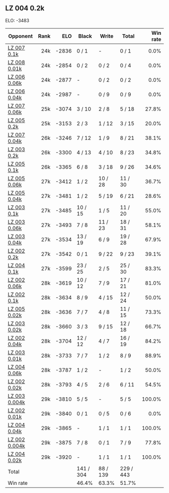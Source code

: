 ## LZ 004 0.2k ##

ELO: -3483

Opponent | Rank | ELO | Black | Write | Total | Win rate
---------|-----:|----:|-------|-------|-------|-------:
[LZ 007 0.1k](LZ%20007%200.1k.md) | 24k | -2836 | 0 / 1 | - | 0 / 1 | 0.0%
[LZ 008 0.01k](LZ%20008%200.01k.md) | 24k | -2854 | 0 / 2 | 0 / 2 | 0 / 4 | 0.0%
[LZ 006 0.06k](LZ%20006%200.06k.md) | 24k | -2877 | - | 0 / 2 | 0 / 2 | 0.0%
[LZ 006 0.04k](LZ%20006%200.04k.md) | 24k | -2987 | - | 0 / 9 | 0 / 9 | 0.0%
[LZ 007 0.06k](LZ%20007%200.06k.md) | 25k | -3074 | 3 / 10 | 2 / 8 | 5 / 18 | 27.8%
[LZ 005 0.2k](LZ%20005%200.2k.md) | 25k | -3153 | 2 / 3 | 1 / 12 | 3 / 15 | 20.0%
[LZ 007 0.04k](LZ%20007%200.04k.md) | 26k | -3246 | 7 / 12 | 1 / 9 | 8 / 21 | 38.1%
[LZ 003 0.2k](LZ%20003%200.2k.md) | 26k | -3300 | 4 / 13 | 4 / 10 | 8 / 23 | 34.8%
[LZ 005 0.1k](LZ%20005%200.1k.md) | 26k | -3365 | 6 / 8 | 3 / 18 | 9 / 26 | 34.6%
[LZ 005 0.06k](LZ%20005%200.06k.md) | 27k | -3412 | 1 / 2 | 10 / 28 | 11 / 30 | 36.7%
[LZ 005 0.04k](LZ%20005%200.04k.md) | 27k | -3481 | 1 / 2 | 5 / 19 | 6 / 21 | 28.6%
[LZ 003 0.1k](LZ%20003%200.1k.md) | 27k | -3485 | 10 / 15 | 1 / 5 | 11 / 20 | 55.0%
[LZ 003 0.06k](LZ%20003%200.06k.md) | 27k | -3493 | 7 / 8 | 11 / 23 | 18 / 31 | 58.1%
[LZ 003 0.04k](LZ%20003%200.04k.md) | 27k | -3534 | 13 / 19 | 6 / 9 | 19 / 28 | 67.9%
[LZ 002 0.2k](LZ%20002%200.2k.md) | 27k | -3542 | 0 / 1 | 9 / 22 | 9 / 23 | 39.1%
[LZ 004 0.1k](LZ%20004%200.1k.md) | 27k | -3599 | 23 / 25 | 2 / 5 | 25 / 30 | 83.3%
[LZ 002 0.06k](LZ%20002%200.06k.md) | 28k | -3619 | 10 / 12 | 7 / 9 | 17 / 21 | 81.0%
[LZ 002 0.1k](LZ%20002%200.1k.md) | 28k | -3634 | 8 / 9 | 4 / 15 | 12 / 24 | 50.0%
[LZ 005 0.02k](LZ%20005%200.02k.md) | 28k | -3636 | 7 / 7 | 4 / 8 | 11 / 15 | 73.3%
[LZ 003 0.02k](LZ%20003%200.02k.md) | 28k | -3660 | 3 / 3 | 9 / 15 | 12 / 18 | 66.7%
[LZ 002 0.04k](LZ%20002%200.04k.md) | 28k | -3704 | 12 / 12 | 4 / 7 | 16 / 19 | 84.2%
[LZ 003 0.01k](LZ%20003%200.01k.md) | 28k | -3733 | 7 / 7 | 1 / 2 | 8 / 9 | 88.9%
[LZ 004 0.06k](LZ%20004%200.06k.md) | 28k | -3787 | 1 / 2 | - | 1 / 2 | 50.0%
[LZ 002 0.02k](LZ%20002%200.02k.md) | 28k | -3793 | 4 / 5 | 2 / 6 | 6 / 11 | 54.5%
[LZ 003 0.004k](LZ%20003%200.004k.md) | 29k | -3810 | 5 / 5 | - | 5 / 5 | 100.0%
[LZ 002 0.01k](LZ%20002%200.01k.md) | 29k | -3840 | 0 / 1 | 0 / 5 | 0 / 6 | 0.0%
[LZ 004 0.04k](LZ%20004%200.04k.md) | 29k | -3865 | - | 1 / 1 | 1 / 1 | 100.0%
[LZ 002 0.004k](LZ%20002%200.004k.md) | 29k | -3875 | 7 / 8 | 0 / 1 | 7 / 9 | 77.8%
[LZ 004 0.02k](LZ%20004%200.02k.md) | 29k | -3920 | - | 1 / 1 | 1 / 1 | 100.0%
Total | | | 141 / 304 | 88 / 139 | 229 / 443 | 
Win rate| | | 46.4% | 63.3% | 51.7% | 
